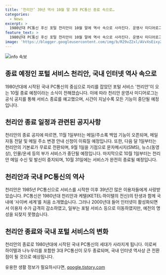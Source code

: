 ```yaml
---
title: ‘천리안’ 39년 역사 10월 말 3대 PC통신 종료 속으로…
categories:
  - News
excerpt: >
  1980년대 PC통신 후신 포털 천리안이 10월 말에 역사 속으로 사라진다. 운영사 미디어로그는 양질의 메일 서비스 유지가 어려워 10월 31일에 서비스 종료를 결정했다. 11일부터 백업 기능을 오픈한 뒤 10월 31일까지 단계적으로 서비스를 종료할 예정이다. 천리안은 1985년 PC통신으로 시작해 39년 만에 사라지게 되며, 하이텔과 나누우리와 함께 3대 PC통신이 명맥을 잃게 된다.
feature_text: >
  1980년대 PC통신 후신 포털 천리안이 10월 말에 역사 속으로 사라진다. 운영사 미디어로그는 양질의 메일 서비스 유지가 어려워 10월 31일에 서비스 종료를 결정했다. 11일부터 백업 기능을 오픈한 뒤 10월 31일까지 단계적으로 서비스를 종료할 예정이다. 천리안은 1985년 PC통신으로 시작해 39년 만에 사라지게 되며, 하이텔과 나누우리와 함께 3대 PC통신이 명맥을 잃게 된다.
image: 'https://blogger.googleusercontent.com/img/b/R29vZ2xl/AVvXsEixyZcFfHzMRdzZMjFBmAUKJYCLCGyLL1o632UiGVXcaFdKo_bkvkuCioo0uUKlGfBVcT3P84aROyZIXSBEx3Aw5nCQ3pTgDom1WDC4m8eifvWiAmWEEVb4x6G_l8C0QH225ldMjyaFvpxGEBGNO37VmDTDMHGhJPq73UglMfDca1-0aw/s1600/blogspot.png'
---
```


<p><img src="https://blogger.googleusercontent.com/img/b/R29vZ2xl/AVvXsEixyZcFfHzMRdzZMjFBmAUKJYCLCGyLL1o632UiGVXcaFdKo_bkvkuCioo0uUKlGfBVcT3P84aROyZIXSBEx3Aw5nCQ3pTgDom1WDC4m8eifvWiAmWEEVb4x6G_l8C0QH225ldMjyaFvpxGEBGNO37VmDTDMHGhJPq73UglMfDca1-0aw/s1600/blogspot.png" alt="info 속보" /></p>

<h2 data-ke-size="size26">종료 예정인 포털 서비스 천리안, 국내 인터넷 역사 속으로</h2>

<p data-ke-size="size16">1980년대에 시작된 국내 PC통신의 중심으로 자리를 잡았던 포털 서비스 '천리안'이 오는 10월 종료 예정이라는 소식이 전해졌습니다. 이에 따라 천리안 운영사 미디어로그는 공식 공지를 통해 서비스 종료를 예고했으며, 시간이 지날수록 모든 기능이 중단될 예정입니다.</p>

<h2 data-ke-size="size24">천리안 종료 일정과 관련된 공지사항</h2>

<p data-ke-size="size16">천리안의 종료 공지에 따르면, 11월 1일부터는 메일/주소록 백업 기능이 오픈되며, 메일 자동 전달 및 메일 주소 변경 안내 신청이 이뤄질 예정입니다. 또한, 다음 달 1일부터는 천리안의 기본료가 무료로 전환되며, 9월 1일을 기점으로 문자메시지(SMS), 뉴스(동영상), 인물/운세 등의 부가 서비스가 중단될 예정입니다. 마지막으로 10월 1일부터는 천리안 메일 수신 및 발신이 중지되며, 10월 31일에는 서비스가 완전히 종료될 예정입니다.</p>

<h2 data-ke-size="size24">천리안과 국내 PC통신의 역사</h2>

<p data-ke-size="size16">천리안은 1985년 PC통신으로 서비스를 시작한 이후 39년간 많은 이용자들에게 사랑받았습니다. PC통신은 1980년대 천리안과 케텔(KETEL·하이텔의 전신)의 탄생과 함께 국내에 ‘사이버 세계’를 처음 소개했습니다. 그러나 2000년대 들어 인터넷이 활성화되면서 이용자 수가 급격히 감소하였고, 일부는 포털 서비스 등으로 이동하였지만, 예전의 명성을 되찾지 못했습니다.</p>

<h2 data-ke-size="size24">천리안 종료와 국내 포털 서비스의 변화</h2>

<p data-ke-size="size16">천리안의 종료로 1980년대에 시작된 국내 PC통신의 세대가 사라지게 됩니다. 이로써 하이텔과 나누우리를 포함한 3대 PC통신이 모두 종료되며, 국내 인터넷 역사상 큰 전환점이 될 것으로 예상됩니다.</p>
유용한 생활 정보가 필요하시다면, <a href="https://qoogle.tistory.com" rel="dofollow">qoogle.tistory.com</a>


